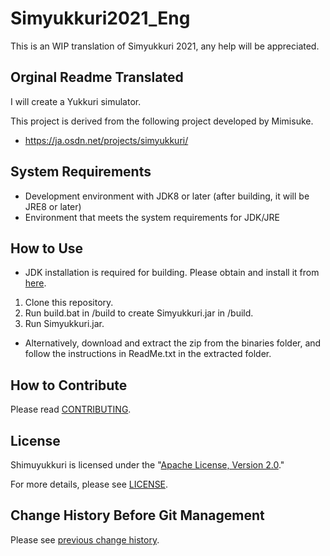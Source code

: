 # Simyukkuri2021_Eng

This is an WIP translation of Simyukkuri 2021, any help will be appreciated.


## Orginal Readme Translated
I will create a Yukkuri simulator.

This project is derived from the following project developed by Mimisuke.

* https://ja.osdn.net/projects/simyukkuri/

System Requirements
---

* Development environment with JDK8 or later (after building, it will be JRE8 or later)
* Environment that meets the system requirements for JDK/JRE

How to Use
---
* JDK installation is required for building. Please obtain and install it from [here](https://adoptopenjdk.net/).
1. Clone this repository.
2. Run build.bat in /build to create Simyukkuri.jar in /build.
3. Run Simyukkuri.jar.
* Alternatively, download and extract the zip from the binaries folder, and follow the instructions in ReadMe.txt in the extracted folder.

How to Contribute
---

Please read [CONTRIBUTING](CONTRIBUTING.md).

License
---

Shimuyukkuri is licensed under the "[Apache License, Version 2.0](https://www.apache.org/licenses/LICENSE-2.0)."

For more details, please see [LICENSE](LICENSE).

Change History Before Git Management
---

Please see [previous change history](CHANGELOG.txt).
